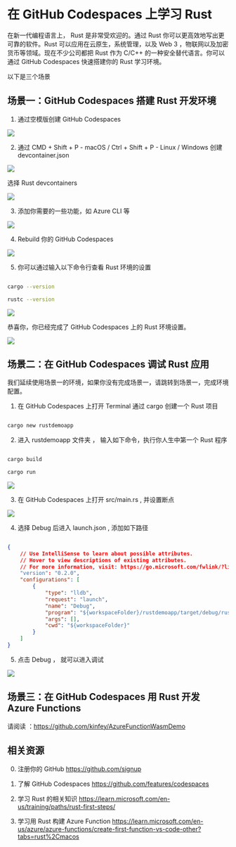 # **在 GitHub Codespaces 上学习 Rust**

在新一代编程语言上， Rust 是非常受欢迎的。通过 Rust 你可以更高效地写出更可靠的软件。Rust 可以应用在云原生，系统管理，以及 Web 3 ，物联网以及加密货币等领域。现在不少公司都把 Rust 作为 C/C++ 的一种安全替代语言。你可以通过 GitHub Codespaces 快速搭建你的 Rust 学习环境。

以下是三个场景

## **场景一：GitHub Codespaces 搭建 Rust 开发环境**

1. 通过空模版创建 GitHub Codespaces

<img src="./imgs/01/Rust/01.png">

2. 通过 CMD + Shift + P - macOS / Ctrl + Shift + P - Linux / Windows 创建 devcontainer.json 

<img src="./imgs/01/Rust/02.png">

   选择 Rust devcontainers

<img src="./imgs/01/Rust/03.png">

3. 添加你需要的一些功能，如 Azure CLI 等
   
<img src="./imgs/01/Rust/04.png">

4. Rebuild 你的 GitHub Codespaces
   
<img src="./imgs/01/Rust/05.png">

5. 你可以通过输入以下命令行查看 Rust 环境的设置

```bash

cargo --version

rustc --version

```

<img src="./imgs/01/Rust/06.png">

恭喜你，你已经完成了 GitHub Codespaces 上的 Rust 环境设置。

<img src="./imgs/01/Rust/07.png">

## **场景二：在 GitHub Codespaces 调试 Rust 应用**

我们延续使用场景一的环境，如果你没有完成场景一，请跳转到场景一，完成环境配置。

1. 在 GitHub Codespaces 上打开 Terminal 通过 cargo 创建一个 Rust 项目

```bash

cargo new rustdemoapp

```

2. 进入 rustdemoapp 文件夹 ， 输入如下命令，执行你人生中第一个 Rust 程序

```bash

cargo build

cargo run

```

<img src="./imgs/01/Rust/10.png">


3. 在 GitHub Codespaces 上打开 src/main.rs , 并设置断点


<img src="./imgs/01/Rust/09.png">

4. 选择 Debug 后进入 launch.json , 添加如下路径

```json

{
    // Use IntelliSense to learn about possible attributes.
    // Hover to view descriptions of existing attributes.
    // For more information, visit: https://go.microsoft.com/fwlink/?linkid=830387
    "version": "0.2.0",
    "configurations": [
        {
            "type": "lldb",
            "request": "launch",
            "name": "Debug",
            "program": "${workspaceFolder}/rustdemoapp/target/debug/rustdemoapp",
            "args": [],
            "cwd": "${workspaceFolder}"
        }
    ]
}

```

5. 点击 Debug ， 就可以进入调试


<img src="./imgs/01/Rust/11.png">


## **场景三：在 GitHub Codespaces 用 Rust 开发 Azure Functions**

请阅读 ：https://github.com/kinfey/AzureFunctionWasmDemo



## **相关资源**


0. 注册你的 GitHub  https://github.com/signup 

1. 了解 GitHub Codespaces https://github.com/features/codespaces 

2. 学习 Rust 的相关知识 https://learn.microsoft.com/en-us/training/paths/rust-first-steps/

3. 学习用 Rust 构建 Azure Function https://learn.microsoft.com/en-us/azure/azure-functions/create-first-function-vs-code-other?tabs=rust%2Cmacos









